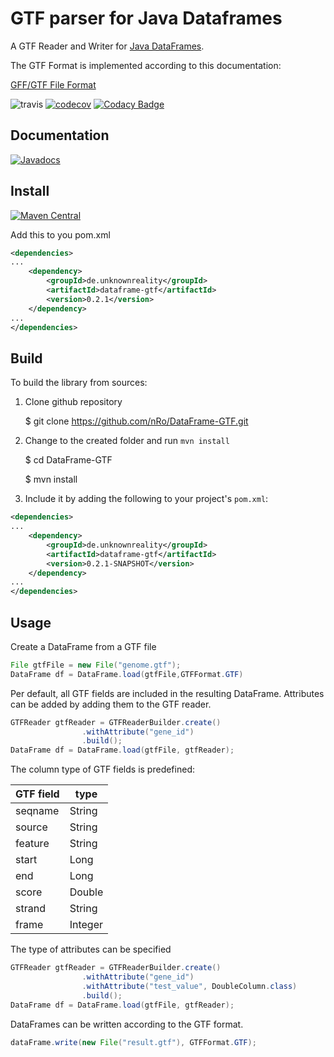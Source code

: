 # GTF parser for Java Dataframes
A GTF Reader and Writer for [Java DataFrames](https://github.com/nRo/DataFrame).

The GTF Format is implemented according to this documentation:
 
[GFF/GTF File Format](http://www.ensembl.org/info/website/upload/gff.html)

![travis](https://travis-ci.org/nRo/DataFrame-GTF.svg?branch=master)
[![codecov](https://codecov.io/gh/nRo/DataFrame-GTF/branch/master/graph/badge.svg)](https://codecov.io/gh/nRo/DataFrame-GTF)
[![Codacy Badge](https://api.codacy.com/project/badge/Grade/44456bac7a024675b07188b46d8d94ed)](https://www.codacy.com/app/nRo/DataFrame-GTF?utm_source=github.com&amp;utm_medium=referral&amp;utm_content=nRo/DataFrame-GTF&amp;utm_campaign=Badge_Grade)

Documentation
-------
[![Javadocs](http://javadoc.io/badge/de.unknownreality/dataframe-gtf.svg?color=blue)](http://javadoc.io/doc/de.unknownreality/dataframe-gtf)

Install
-------

[![Maven Central](https://maven-badges.herokuapp.com/maven-central/de.unknownreality/dataframe-gtf/badge.svg)](https://maven-badges.herokuapp.com/maven-central/de.unknownreality/dataframe-gtf)


Add this to you pom.xml

```xml
<dependencies>
...
    <dependency>
        <groupId>de.unknownreality</groupId>
        <artifactId>dataframe-gtf</artifactId>
        <version>0.2.1</version>
    </dependency>
...
</dependencies>
```

Build
-----
To build the library from sources:

1) Clone github repository

    $ git clone https://github.com/nRo/DataFrame-GTF.git

2) Change to the created folder and run `mvn install`

    $ cd DataFrame-GTF
    
    $ mvn install

3) Include it by adding the following to your project's `pom.xml`:

```xml
<dependencies>
...
    <dependency>
        <groupId>de.unknownreality</groupId>
        <artifactId>dataframe-gtf</artifactId>
        <version>0.2.1-SNAPSHOT</version>
    </dependency>
...
</dependencies>
```

Usage
-----
Create a DataFrame from a GTF file
```java
File gtfFile = new File("genome.gtf");
DataFrame df = DataFrame.load(gtfFile,GTFFormat.GTF)
```

Per default, all GTF fields are included in the resulting DataFrame.
Attributes can be added by adding them to the GTF reader.
```java
GTFReader gtfReader = GTFReaderBuilder.create()
                .withAttribute("gene_id")
                .build();
DataFrame df = DataFrame.load(gtfFile, gtfReader);
```
The column type of GTF fields is predefined:

| GTF field | type |
|-----------|---------|
| seqname | String |
| source | String |
| feature | String |
| start | Long |
| end | Long |
| score | Double |
| strand | String |
| frame | Integer |


The type of attributes can be specified
```java
GTFReader gtfReader = GTFReaderBuilder.create()
                .withAttribute("gene_id")
                .withAttribute("test_value", DoubleColumn.class)
                .build();
DataFrame df = DataFrame.load(gtfFile, gtfReader);
```
DataFrames can be written according to the GTF format.

```java
dataFrame.write(new File("result.gtf"), GTFFormat.GTF);
```
